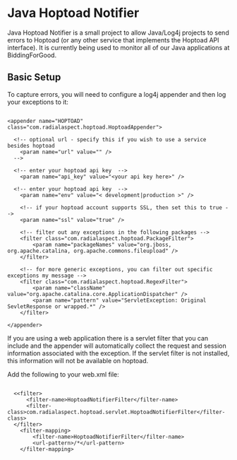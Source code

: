 # Java Hoptoad Notifier

Java Hoptoad Notifier is a small project to allow Java/Log4j projects to send errors to Hoptoad (or any other service that implements the Hoptoad API interface). It is currently being used to monitor all of our Java applications at BiddingForGood.

## Basic Setup

To capture errors, you will need to configure a log4j appender and then log your exceptions to it:

<pre><code>
&lt;appender name="HOPTOAD" class="com.radialaspect.hoptoad.HoptoadAppender">
  
  &lt;!-- optional url - specify this if you wish to use a service besides hoptoad
    &lt;param name="url" value="" />
  -->

  &lt;!-- enter your hoptoad api key  -->
	&lt;param name="api_key" value="&lt;your api key here>" />

  &lt;!-- enter your hoptoad api key  -->
	&lt;param name="env" value="&lt; development|production >" />

	&lt;!-- if your hoptoad account supports SSL, then set this to true -->
	&lt;param name="ssl" value="true" />
	
	&lt;!-- filter out any exceptions in the following packages -->
	&lt;filter class="com.radialaspect.hoptoad.PackageFilter">
		&lt;param name="packageNames" value="org.jboss, org.apache.catalina, org.apache.commons.fileupload" />
	&lt;/filter>

	&lt;!-- for more generic exceptions, you can filter out specific exceptions my message -->
	&lt;filter class="com.radialaspect.hoptoad.RegexFilter">
		&lt;param name="className" value="org.apache.catalina.core.ApplicationDispatcher" />
		&lt;param name="pattern" value="ServletException: Original SevletResponse or wrapped.*" />
	&lt;/filter>

&lt;/appender>
</code></pre>

If you are using a web application there is a servlet filter that you can include and the appender will automatically collect the request and session information associated with the exception. If the servlet filter is not installed, this information will not be available on hoptoad.

Add the following to your web.xml file:

<pre><code>
  <&lt;filter>
      &lt;filter-name>HoptoadNotifierFilter&lt;/filter-name>
      &lt;filter-class>com.radialaspect.hoptoad.servlet.HoptoadNotifierFilter&lt;/filter-class>
  &lt;/filter>
	&lt;filter-mapping>
		&lt;filter-name>HoptoadNotifierFilter&lt;/filter-name>
		&lt;url-pattern>/*&lt;/url-pattern>
	&lt;/filter-mapping>
</code></pre>
